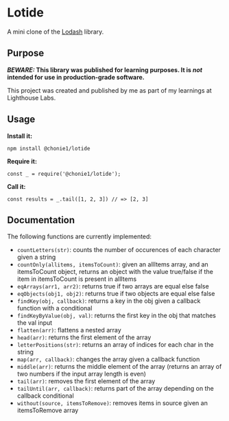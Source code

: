 # Lotide

A mini clone of the [Lodash](https://lodash.com) library.

## Purpose

**_BEWARE:_ This library was published for learning purposes. It is _not_ intended for use in production-grade software.**

This project was created and published by me as part of my learnings at Lighthouse Labs. 

## Usage

**Install it:**

`npm install @chonie1/lotide`

**Require it:**

`const _ = require('@chonie1/lotide');`

**Call it:**

`const results = _.tail([1, 2, 3]) // => [2, 3]`

## Documentation

The following functions are currently implemented:

* `countLetters(str)`: counts the number of occurences of each character given a string
* `countOnly(allitems, itemsToCount)`: given an allItems array, and an itemsToCount object, returns an object with the value true/false if the item in itemsToCount is present in allItems
* `eqArrays(arr1, arr2)`: returns true if two arrays are equal else false
* `eqObjects(obj1, obj2)`: returns true if two objects are equal else false
* `findKey(obj, callback)`: returns a key in the obj given a callback function with a conditional 
* `findKeyByValue(obj, val)`: returns the first key in the obj that matches the val input
* `flatten(arr)`: flattens a nested array
* `head(arr)`: returns the first element of the array
* `letterPositions(str)`: returns an array of indices for each char in the string 
* `map(arr, callback)`: changes the array given a callback function
* `middle(arr)`: returns the middle element of the array (returns an array of two numbers if the input array length is even)
* `tail(arr)`: removes the first element of the array
* `tailUntil(arr, callback)`: returns part of the array depending on the callback conditional
* `without(source, itemsToRemove)`: removes items in source given an itemsToRemove array
